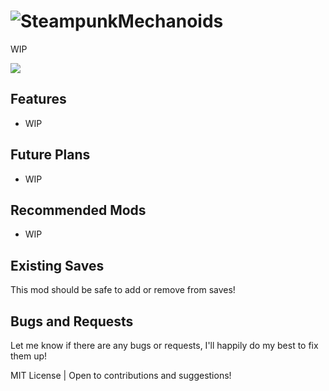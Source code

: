 # ![SteampunkMechanoids](./About/Preview.png)

WIP

![](./Images/.png)

## Features

- WIP

## Future Plans

- WIP

## Recommended Mods

- WIP

## Existing Saves

This mod should be safe to add or remove from saves!

## Bugs and Requests

Let me know if there are any bugs or requests, I'll happily do my best to fix them up!

MIT License | Open to contributions and suggestions!
